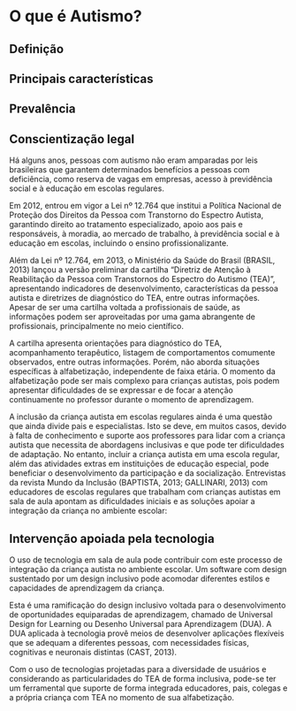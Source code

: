 # O que é Autismo?

## Definição

## Principais características

## Prevalência

## Conscientização legal

Há alguns anos, pessoas com autismo não eram amparadas por leis brasileiras que garantem determinados benefícios a pessoas com deficiência, como reserva de vagas em empresas, acesso à previdência social e à educação em escolas regulares. 

Em 2012, entrou em vigor a Lei nº 12.764 que institui a Política Nacional de Proteção dos Direitos da Pessoa com Transtorno do Espectro Autista, garantindo direito ao tratamento especializado, apoio aos pais e responsáveis, à moradia, ao mercado de trabalho, à previdência social e à educação em escolas, incluindo o ensino profissionalizante.

Além da Lei nº 12.764, em 2013, o Ministério da Saúde do Brasil (BRASIL, 2013) lançou a versão preliminar da cartilha “Diretriz de Atenção à Reabilitação da Pessoa com Transtornos do Espectro do Autismo (TEA)”, apresentando indicadores de desenvolvimento, características da pessoa autista e diretrizes de diagnóstico do TEA, entre outras informações. Apesar de ser uma cartilha voltada a profissionais de saúde, as informações podem ser aproveitadas por uma gama abrangente de profissionais, principalmente no meio científico.

A cartilha apresenta orientações para diagnóstico do TEA, acompanhamento terapêutico, listagem de comportamentos comumente observados, entre outras informações. Porém, não aborda situações específicas à alfabetização, independente de faixa etária.
O momento da alfabetização pode ser mais complexo para crianças autistas, pois podem apresentar dificuldades de se expressar e de focar a atenção continuamente no professor durante o momento de aprendizagem.

A inclusão da criança autista em escolas regulares ainda é uma questão que ainda divide pais e especialistas. Isto se deve, em muitos casos, devido à falta de conhecimento e suporte aos professores para lidar com a criança autista que necessita de abordagens inclusivas e que pode ter dificuldades de adaptação. No entanto, incluir a criança autista em uma escola regular, além das atividades extras em instituições de educação especial, pode beneficiar o desenvolvimento da participação e da socialização.
Entrevistas da revista Mundo da Inclusão (BAPTISTA, 2013; GALLINARI, 2013) com educadores de escolas regulares que trabalham com crianças autistas em sala de aula apontam as dificuldades iniciais e as soluções apoiar a integração da criança no ambiente escolar:

## Intervenção apoiada pela tecnologia

O uso de tecnologia em sala de aula pode contribuir com este processo de integração da criança autista no ambiente escolar. Um software com design sustentado por um design inclusivo pode acomodar diferentes estilos e capacidades de aprendizagem da criança. 

Esta é uma ramificação do design inclusivo voltada para o desenvolvimento de oportunidades equiparadas de aprendizagem, chamado de Universal Design for Learning ou Desenho Universal para Aprendizagem (DUA). A DUA aplicada à tecnologia provê meios de desenvolver aplicações flexíveis que se adequam a diferentes pessoas, com necessidades físicas, cognitivas e neuronais distintas (CAST, 2013).

Com o uso de tecnologias projetadas para a diversidade de usuários e considerando as particularidades do TEA de forma inclusiva, pode-se ter um ferramental que suporte de forma integrada educadores, pais, colegas e a própria criança com TEA no momento de sua alfabetização.